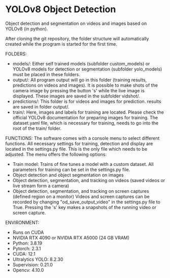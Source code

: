 # YOLOv8 Object Detection
 
Object detection and segmentation on videos and images based on YOLOv8 (in python).

After cloning the git repository, the folder structure will automatically created while the program is started for the first time. 

FOLDERS: 
- models/: Either self trained models (subfolder custom_models) or YOLOv8 models for detection or segmentation (subfolder yolo_models) must be placed in these folders.
- output/: All program output will go in this folder (training results, predictions on videos and images). It is possible to make shots of the camera image by pressing the button 's' while the live image is displayed. These images are saved in the subfolder vidshot/.
- predictions/: This folder is for videos and images for prediction. results are saved in folder output/.
- train/: Here, images and labels for training are located. Please check the official YOLOv8 documentation for preparing images for training. The dataset.yaml file, which is necessary for training, needs to go into the root of the train/ folder.

FUNCTIONS:
The software comes with a console menu to select different functions. All necessary settings for training, detection and display are located in the settings.py file. This is the only file which needs to be adjusted. The menu offers the following options:
- Train model: Trains of fine tunes a model with a custom dataset. All parameters for training can be set in the settings.py file.
- Object detection and object segmentation on images
- Object detection, segmentation, and tracking on videos (saved videos or live stream form a camera)
- Object detection, segmentation, and tracking on screen captures (defined region on a monitor)
Videos and screen captures can be recorded by changing "od_save_output_video" in the settings.py file to True. Pressing the 's' key makes a snapshots of the running video or screen capture.

ENVIRONMENT:
- Runs on CUDA
- NVIDIA RTX 4090 or NVIDIA RTX A5000 (24 GB VRAM)
- Python:  3.8.19
- Pytorch: 2.3.1
- CUDA: 12.1
- Ultralytics YOLO: 8.2.30
- Supervision: 0.21.0
- Opencv: 4.10.0